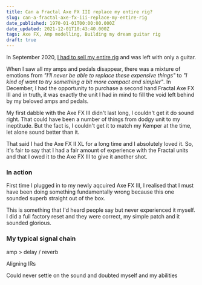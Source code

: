 ```yaml
---
title: Can a Fractal Axe FX III replace my entire rig?
slug: can-a-fractal-axe-fx-iii-replace-my-entire-rig
date_published: 1970-01-01T00:00:00.000Z
date_updated: 2021-12-01T10:43:40.000Z
tags: Axe FX, Amp modelling, Building my dream guitar rig
draft: true
---
```


In September 2020, [I had to sell my entire rig](__GHOST_URL__/built-my-dream-guitar-rig-part-6-but-i-lost-it-all/) and was left with only a guitar. 

When I saw all my amps and pedals disappear, there was a mixture of emotions from *"I'll never be able to replace these expensive things"* to *"I kind of want to try something a bit more compact and simpler"*. In December, I had the opportunity to purchase a second hand Fractal Axe FX III and in truth, it was exactly the unit I had in mind to fill the void left behind by my beloved amps and pedals.

My first dabble with the Axe FX III didn't last long, I couldn't get it do sound right. That could have been a number of things from dodgy unit to my ineptitude. But the fact is, I couldn't get it to match my Kemper at the time, let alone sound better than it. 

That said I had the Axe FX II XL for a long time and I absolutely loved it. So, it's fair to say that I had a fair amount of experience with the Fractal units and that I owed it to the Axe FX III to give it another shot.

### In action

First time I plugged in to my newly aqcuired Axe FX III, I realised that I must have been doing something fundamentally wrong because this one sounded superb straight out of the box. 

This is something that I'd heard people say but never experienced it myself. I did a full factory reset and they were correct, my simple patch and it sounded glorious. 

### My typical signal chain

amp > delay / reverb

Aligning IRs

Could never settle on the sound and doubted myself and my abilities
